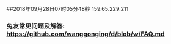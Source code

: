##2018年09月28日07时05分48秒 159.65.229.211
### 兔友常见问题及解答: https://github.com/wanggonging/d/blob/w/FAQ.md
